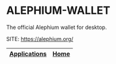 # ALEPHIUM-WALLET

 The official Alephium wallet for desktop.

 SITE: https://alephium.org/

 | [Applications](https://portable-linux-apps.github.io/apps.html) | [Home](https://portable-linux-apps.github.io)
 | --- | --- |
